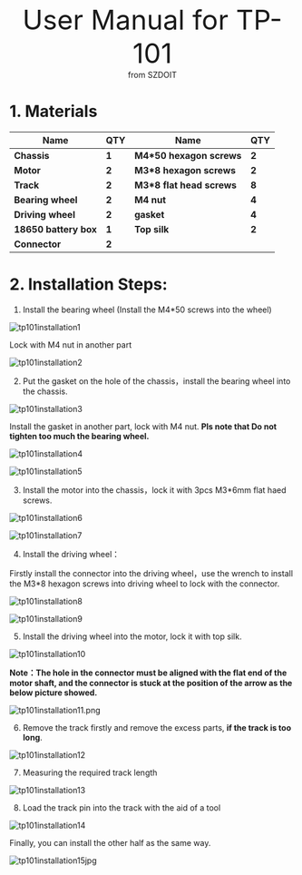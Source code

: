 
<center> <font size=10> User Manual for TP-101 </font></center>

<center> from SZDOIT </center>

# 1. Materials

| **Name**               | **QTY** | **Name**                    | **QTY** |
| ---------------------- | ------- | --------------------------- | ------- |
| **Chassis**            | **1**   | **M4\*50  hexagon screws**  | **2**   |
| **Motor**              | **2**   | **M3\*8  hexagon screws**   | **2**   |
| **Track**              | **2**   | **M3\*8  flat head screws** | **8**   |
| **Bearing  wheel**     | **2**   | **M4  nut**                 | **4**   |
| **Driving  wheel**     | **2**   | **gasket**                  | **4**   |
| **18650  battery box** | **1**   | **Top  silk**               | **2**   |
| **Connector**          | **2**   |                             |         |

# 2. Installation Steps:

1) Install the bearing wheel (Install the M4*50 screws into the wheel)

![tp101installation1](https://github.com/SmartArduino/document/raw/master/docs/Robot/FrameChassis/tp101/tp101installation1.png)

Lock with M4 nut in another part

![tp101installation2](https://github.com/SmartArduino/document/raw/master/docs/Robot/FrameChassis/tp101/tp101installation2.png)

2) Put the gasket on the hole of the chassis，install the bearing wheel into the chassis.

![tp101installation3](https://github.com/SmartArduino/document/raw/master/docs/Robot/FrameChassis/tp101/tp101installation3.png)

Install the gasket in another part, lock with M4 nut. **Pls note that Do not tighten too much the bearing wheel.**

![tp101installation4](https://github.com/SmartArduino/document/raw/master/docs/Robot/FrameChassis/tp101/tp101installation4.png)

![tp101installation5](https://github.com/SmartArduino/document/raw/master/docs/Robot/FrameChassis/tp101/tp101installation5.png)

3) Install the motor into the chassis，lock it with 3pcs M3*6mm flat haed screws.

![tp101installation6](https://github.com/SmartArduino/document/raw/master/docs/Robot/FrameChassis/tp101/tp101installation6.png)

![tp101installation7](https://github.com/SmartArduino/document/raw/master/docs/Robot/FrameChassis/tp101/tp101installation7.png)

4) Install the driving wheel：

  Firstly install the connector into the driving wheel，use the wrench to install the M3*8 hexagon screws into driving wheel to lock with the connector.

![tp101installation8](https://github.com/SmartArduino/document/raw/master/docs/Robot/FrameChassis/tp101/tp101installation8.png)

![tp101installation9](https://github.com/SmartArduino/document/raw/master/docs/Robot/FrameChassis/tp101/tp101installation9.png)

5) Install the driving wheel into the motor, lock it with top silk. 

![tp101installation10](https://github.com/SmartArduino/document/raw/master/docs/Robot/FrameChassis/tp101/tp101installation10.png)

**Note：The hole in the connector must be aligned with the flat end of the motor shaft, and the connector is stuck at the position of the arrow as the below picture showed.**

![tp101installation11.png](https://github.com/SmartArduino/document/raw/master/docs/Robot/FrameChassis/tp101/tp101installation11.png.jpg)



6) Remove the track firstly and remove the excess parts, **if the track is too long**.

![tp101installation12](https://github.com/SmartArduino/document/raw/master/docs/Robot/FrameChassis/tp101/tp101installation12.png)

7) Measuring the required track length

![tp101installation13](https://github.com/SmartArduino/document/raw/master/docs/Robot/FrameChassis/tp101/tp101installation13.png)

8) Load the track pin into the track with the aid of a tool

![tp101installation14](https://github.com/SmartArduino/document/raw/master/docs/Robot/FrameChassis/tp101/tp101installation14.png)

Finally, you can install the other half as the same way.

![tp101installation15jpg](https://github.com/SmartArduino/document/raw/master/docs/Robot/FrameChassis/tp101/tp101installation15jpg.jpg)















